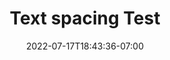 ---
title: "Text spacing Test"
description: "Font spacing can make your content easier to read. People that experience dyslexia often have this issue."
date: 2022-07-17T18:43:36-07:00
draft: false
featuredImage: "/images/text-spacing-test.jpg"
categories: accessibility

---